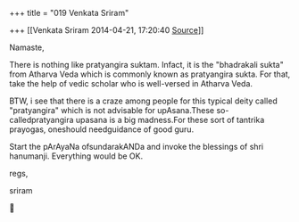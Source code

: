 +++
title = "019 Venkata Sriram"

+++
[[Venkata Sriram	2014-04-21, 17:20:40 [Source](https://groups.google.com/g/samskrita/c/oZuA18X4ScM)]]



Namaste,



There is nothing like pratyangira suktam. Infact, it is the "bhadrakali sukta" from Atharva Veda which is commonly known as pratyangira sukta.
For that, take the help of vedic scholar who is well-versed in Atharva Veda.



BTW, i see that there is a craze among people for this typical deity called "pratyangira" which is not advisable for upAsana.These so-calledpratyangira upasana is a big madness.For these sort of tantrika prayogas, oneshould needguidance of good guru.



Start the pArAyaNa ofsundarakANDa and invoke the blessings of shri hanumanji. Everything would be OK.



regs,

sriram




